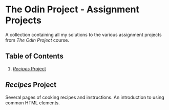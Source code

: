 # The Odin Project - Assignment Projects

A collection containing all my solutions to the various assignment projects from *The Odin Project* course.

## Table of Contents




1. [*Recipes* Project](#recipes-project)

## *Recipes* Project

Several pages of cooking recipes and instructions. An introduction to using common HTML elements.